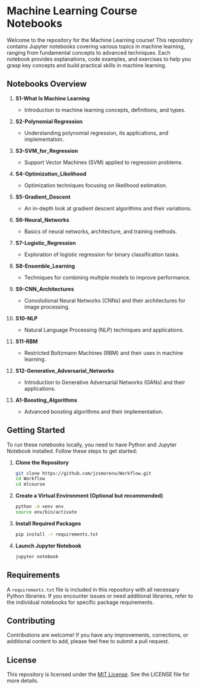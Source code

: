 # Machine Learning Course Notebooks

Welcome to the repository for the Machine Learning course! This repository contains Jupyter notebooks covering various topics in machine learning, ranging from fundamental concepts to advanced techniques. Each notebook provides explanations, code examples, and exercises to help you grasp key concepts and build practical skills in machine learning.

## Notebooks Overview

1. **S1-What Is Machine Learning**
   - Introduction to machine learning concepts, definitions, and types.
   
2. **S2-Polynomial Regression**
   - Understanding polynomial regression, its applications, and implementation.
   
3. **S3-SVM_for_Regression**
   - Support Vector Machines (SVM) applied to regression problems.
   
4. **S4-Optimization_Likelihood**
   - Optimization techniques focusing on likelihood estimation.

5. **S5-Gradient_Descent**
   - An in-depth look at gradient descent algorithms and their variations.
   
6. **S6-Neural_Networks**
   - Basics of neural networks, architecture, and training methods.
   
7. **S7-Logistic_Regression**
   - Exploration of logistic regression for binary classification tasks.
   
8. **S8-Ensemble_Learning**
   - Techniques for combining multiple models to improve performance.
   
9. **S9-CNN_Architectures**
   - Convolutional Neural Networks (CNNs) and their architectures for image processing.
   
10. **S10-NLP**
    - Natural Language Processing (NLP) techniques and applications.
    
11. **S11-RBM**
    - Restricted Boltzmann Machines (RBM) and their uses in machine learning.
    
12. **S12-Generative_Adversarial_Networks**
    - Introduction to Generative Adversarial Networks (GANs) and their applications.
    
13. **A1-Boosting_Algorithms**
    - Advanced boosting algorithms and their implementation.

## Getting Started

To run these notebooks locally, you need to have Python and Jupyter Notebook installed. Follow these steps to get started:

1. **Clone the Repository**
   ```bash
   git clone https://github.com/jzsmoreno/Workflow.git
   cd Workflow
   cd mlcourse
   ```
2. **Create a Virtual Environment (Optional but recommended)**
   ```bash
   python -m venv env
   source env/bin/activate
   ```
3. **Install Required Packages**
   ```bash
   pip install -r requirements.txt
   ```
4. **Launch Jupyter Notebook**
   ```bash
   jupyter notebook
   ```

## Requirements

A `requirements.txt` file is included in this repository with all necessary Python libraries. If you encounter issues or need additional libraries, refer to the individual notebooks for specific package requirements.

## Contributing

Contributions are welcome! If you have any improvements, corrections, or additional content to add, please feel free to submit a pull request.

## License

This repository is licensed under the [MIT License](../LICENSE/). See the LICENSE file for more details.